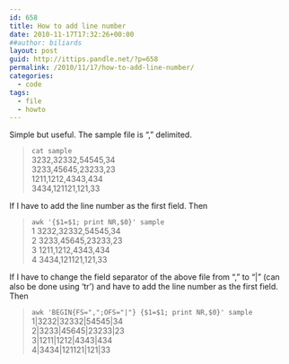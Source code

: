 ```yaml
---
id: 658
title: How to add line number
date: 2010-11-17T17:32:26+00:00
##author: biliards
layout: post
guid: http://ittips.pandle.net/?p=658
permalink: /2010/11/17/how-to-add-line-number/
categories:
  - code
tags:
  - file
  - howto
---
```

Simple but useful. The sample file is &#8220;,&#8221; delimited.  
> `cat sample`<br />
3232,32332,54545,34<br />
3233,45645,23233,23<br />
1211,1212,4343,434<br />
3434,121121,121,33

If I have to add the line number as the first field. Then  
> `awk '{$1=$1; print NR,$0}' sample`<br />
1 3232,32332,54545,34<br />
2 3233,45645,23233,23<br />
3 1211,1212,4343,434<br />
4 3434,121121,121,33<br />

If I have to change the field separator of the above file from &#8220;,&#8221; to &#8220;|&#8221; (can also be done using &#8216;tr&#8217;) and have to add the line number as the first field. Then  
> `awk 'BEGIN{FS=",";OFS="|"} {$1=$1; print NR,$0}' sample`<br />
1|3232|32332|54545|34<br />
2|3233|45645|23233|23<br />
3|1211|1212|4343|434<br />
4|3434|121121|121|33<br />
